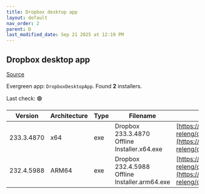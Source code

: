 ```yaml
---
title: Dropbox desktop app
layout: default
nav_order: 2
parent: D
last_modified_date: Sep 21 2025 at 12:19 PM
---
```


## Dropbox desktop app

[Source](https://www.dropbox.com/desktop)

Evergreen app: `DropboxDesktopApp`. Found **2** installers.

Last check: 🟢

| Version    | Architecture | Type | Filename                                       | URI                                                                                                                                                                                                            |
| ---------- | ------------ | ---- | ---------------------------------------------- | -------------------------------------------------------------------------------------------------------------------------------------------------------------------------------------------------------------- |
| 233.3.4870 | x64          | exe  | Dropbox 233.3.4870 Offline Installer.x64.exe   | [https://edge.dropboxstatic.com/dbx-releng/client/Dropbox%20233.3.4870%20Offline%20Installer.x64.exe](https://edge.dropboxstatic.com/dbx-releng/client/Dropbox%20233.3.4870%20Offline%20Installer.x64.exe)     |
| 232.4.5988 | ARM64        | exe  | Dropbox 232.4.5988 Offline Installer.arm64.exe | [https://edge.dropboxstatic.com/dbx-releng/client/Dropbox%20232.4.5988%20Offline%20Installer.arm64.exe](https://edge.dropboxstatic.com/dbx-releng/client/Dropbox%20232.4.5988%20Offline%20Installer.arm64.exe) |
